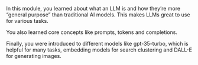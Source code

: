 In this module, you learned about what an LLM is and how they’re more “general purpose” than traditional AI models. This makes LLMs great to use for various tasks.

You also learned core concepts like prompts, tokens and completions.

Finally, you were introduced to different models like gpt-35-turbo, which is helpful for many tasks, embedding models for search clustering and DALL-E for generating images.

